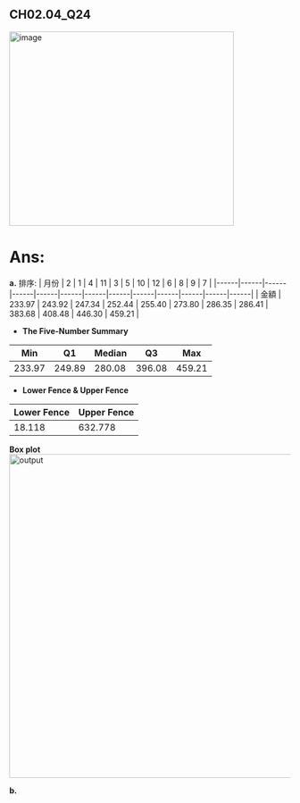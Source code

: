## CH02.04_Q24
<img width="402" height="348" alt="image" src="https://github.com/user-attachments/assets/242c14e7-e042-4c81-922c-bc0423e1bf1f" />

# Ans:
**a.**
排序:
| 月份 | 2    | 1    | 4    | 11   | 3    | 5    | 10   | 12   | 6    | 8    | 9    | 7    |
|------|------|------|------|------|------|------|------|------|------|------|------|------|
| 金額 | 233.97 | 243.92 | 247.34 | 252.44 | 255.40 | 273.80 | 286.35 | 286.41 | 383.68 | 408.48 | 446.30 | 459.21 |

- **The Five-Number Summary**

| Min   | Q1     | Median  | Q3     | Max   |   
|-------|--------|---------|--------|-------|   
| 233.97 | 249.89 | 280.08  | 396.08 | 459.21 |  

- **Lower Fence & Upper Fence** 

| Lower Fence | Upper Fence |
|-------------|-------------|
| 18.118      | 632.778     |

**Box plot**
<img width="1771" height="580" alt="output" src="https://github.com/user-attachments/assets/e6f5af2a-3b91-41ec-8e6f-62fb824d5c93" />

**b.**

